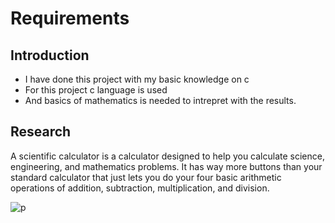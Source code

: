 # Requirements

## Introduction
* I have done this project with my basic knowledge on c 
* For this project c language is used 
* And basics of mathematics is needed to intrepret with the results.

## Research
 A scientific calculator is a calculator designed to help you calculate science, engineering, and mathematics problems. It has way more buttons than your standard calculator that just lets you do your four basic arithmetic operations of addition, subtraction, multiplication, and division.
 
 ![p](https://user-images.githubusercontent.com/80033796/161132371-0909830a-c8b4-4cd8-ada5-23b848b9c0f8.jpg)

